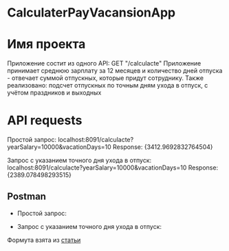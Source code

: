 # CalculaterPayVacansionApp
# Имя проекта
Приложение состит из одного API: GET "/calculacte"
Приложение принимает среднюю зарплату за 12 месяцев и количество дней отпуска - отвечает суммой отпускных, которые придут сотруднику.
Также реализовано: подсчет отпускных по точным дням ухода в отпуск, с учётом праздников и выходных
# API requests
Простой запрос:
localhost:8091/calculacte?yearSalary=10000&vacationDays=10
Response: {3412.9692832764504}

Запрос с указанием точного дня ухода в отпуск:
localhost:8091/calculacte?yearSalary=10000&vacationDays=10
Response:{2389.078498293515}


## Postman

- Простой запрос:



- Запрос с указанием точного дня ухода в отпуск:

Формута взята из [статьи](https://journal.tinkoff.ru/guide/otpusk-stitaem/)


